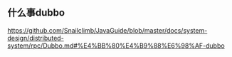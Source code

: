 ## 什么事dubbo
https://github.com/Snailclimb/JavaGuide/blob/master/docs/system-design/distributed-system/rpc/Dubbo.md#%E4%BB%80%E4%B9%88%E6%98%AF-dubbo
